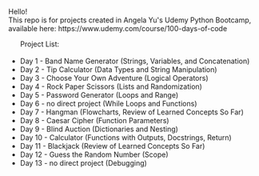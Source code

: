 <p>Hello!<br>
This repo is for projects created in Angela Yu's Udemy Python Bootcamp, available here: https://www.udemy.com/course/100-days-of-code</p>

<ul>Project List:<br><br>
  <li>Day 1 - Band Name Generator (Strings, Variables, and Concatenation)</li>
  <li>Day 2 - Tip Calculator (Data Types and String Manipulation)</li>
  <li>Day 3 - Choose Your Own Adventure (Logical Operators)</li>
  <li>Day 4 - Rock Paper Scissors (Lists and Randomization)</li>
  <li>Day 5 - Password Generator (Loops and Range)</li>
  <li>Day 6 - no direct project (While Loops and Functions)</li>
  <li>Day 7 - Hangman (Flowcharts, Review of Learned Concepts So Far)</li>
  <li>Day 8 - Caesar Cipher (Function Parameters)</li>
  <li>Day 9 - Blind Auction (Dictionaries and Nesting)</li>
  <li>Day 10 - Calculator (Functions with Outputs, Docstrings, Return)</li>
  <li>Day 11 - Blackjack (Review of Learned Concepts So Far)</li>
  <li>Day 12 - Guess the Random Number (Scope)</li>
  <li>Day 13 - no direct project (Debugging)</li>
